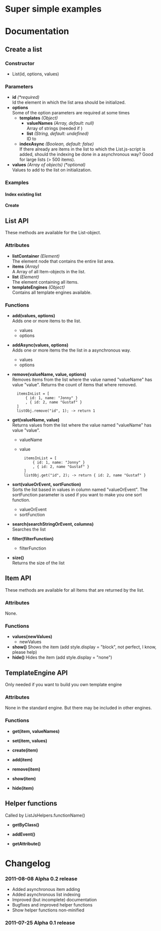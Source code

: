 # Super simple examples


# Documentation 

## Create a list

### Constructor
*	List(id, options, values)

### Parameters
* **id** *(\*required)*  
 Id the element in which the list area should be initialized.
* **options**  
Some of the option parameters are required at some times
	* **templates** _(Object)_
		* **valueNames** _(Array, default: null)_   
		Array of strings (needed if )
		* **list** _(String, default: undefined)_  
		ID to 
	* **indexAsync** _(Boolean, default: false)_  
	If there already are items in the list to which the 
	List.js-script is added, should the indexing be done 
	in a asynchronous way? Good for large lists (> 500 items).
* **values** _(Array of objects) (*optional)_  
Values to add to the list on initialization.

### Examples

#### Index existing list
#### Create 

## List API
These methods are available for the List-object.

### Attributes
* **listContainer** _(Element)_  
The element node that contains the entire list area.
* **items** _(Array)_  
A Array of all Item-objects in the list.
* **list** _(Element)_  
The element containing all items.
* **templateEngines** _(Object)_  
Contains all template engines available.

### Functions
* **add(values, options)**  
Adds one or more items to the list. 
	* values
	* options
* **addAsync(values, options)**  
Adds one or more items the the list in a asynchronous way.
	* values
	* options
* **remove(valueName, value, options)**  
Removes items from the list where the value named "valueName" has value "value". 
Returns the count of items that where removed.

		itemsInList = [
			{ id: 1, name: "Jonny" }
			, { id: 2, name "Gustaf" }
		]
		listObj.remove("id", 1); -> return 1

* **get(valueName, value)**  
Returns values from the list where the value named "valueName" has value "value".
	* valueName
	* value

			itemsInList = [
				{ id: 1, name: "Jonny" }
				, { id: 2, name "Gustaf" }
			]
			listObj.get("id", 2); -> return { id: 2, name "Gustaf" }

* **sort(valueOrEvent, sortFunction)**  
Sorts the list based in values in column named "valueOrEvent". The sortFunction 
parameter is used if you want to make you one sort function.
	* valueOrEvent
	* sortFunction

* **search(searchStringOrEvent, columns)**  
Searches the list 	

* **filter(filterFunction)**  
	* filterFunction
* **size()**  
Returns the size of the list


## Item API 
These methods are available for all Items that are returned by
the list.
### Attributes
None.
### Functions
* **values(newValues)**
	* newValues
* **show()**
Shows the item (add style.display = "block", not perfect, I know, please help)
* **hide()**
Hides the item (add style.display = "none")


## TemplateEngine API 
Only needed if you want to build you own template engine

### Attributes
None in the standard engine. 
But there may be included in other engines.

### Functions
* **get(item, valueNames)** 

* **set(item, values)** 

* **create(item)** 

* **add(item)** 

* **remove(item)** 

* **show(item)** 

* **hide(item)** 


## Helper functions
Called by ListJsHelpers.functionName()

* **getByClass()** 

* **addEvent()** 

* **getAttribute()** 


# Changelog
### 2011-08-08 Alpha 0.2 release
* Added asynchronous item adding
* Added asynchronous list indexing
* Improved (but incomplete) documentation
* Bugfixes and improved helper functions
* Show helper functions non-minified

### 2011-07-25 Alpha 0.1 release